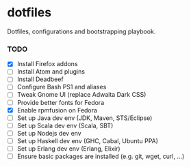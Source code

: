 dotfiles
===
Dotfiles, configurations and bootstrapping playbook.

### TODO
* [x] Install Firefox addons
* [ ] Install Atom and plugins
* [ ] Install Deadbeef
* [ ] Configure Bash PS1 and aliases
* [ ] Tweak Gnome UI (replace Adwaita Dark CSS)
* [ ] Provide better fonts for Fedora
* [x] Enable rpmfusion on Fedora
* [ ] Set up Java dev env (JDK, Maven, STS/Eclipse)
* [ ] Set up Scala dev env (Scala, SBT)
* [ ] Set up Nodejs dev env
* [ ] Set up Haskell dev env (GHC, Cabal, Ubuntu PPA)
* [ ] Set up Erlang dev env (Erlang, Elixir)
* [ ] Ensure basic packages are installed (e.g. git, wget, curl, ...)
